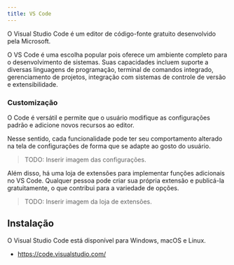 ```yaml
---
title: VS Code
---
```


O Visual Studio Code é um editor de código-fonte gratuito desenvolvido pela Microsoft.

O VS Code é uma escolha popular pois oferece um ambiente completo para o desenvolvimento de sistemas. Suas capacidades incluem suporte a diversas linguagens de programação, terminal de comandos integrado, gerenciamento de projetos, integração com sistemas de controle de versão e extensibilidade.

### Customização

O Code é versátil e permite que o usuário modifique as configurações padrão e adicione novos recursos ao editor.

Nesse sentido, cada funcionalidade pode ter seu comportamento alterado na tela de configurações de forma que se adapte ao gosto do usuário.

> TODO: Inserir imagem das configurações.

Além disso, há uma loja de extensões para implementar funções adicionais no VS Code. Qualquer pessoa pode criar sua própria extensão e publicá-la gratuitamente, o que contribui para a variedade de opções.

> TODO: Inserir imagem da loja de extensões.

## Instalação

O Visual Studio Code está disponível para Windows, macOS e Linux.

- <https://code.visualstudio.com/>

